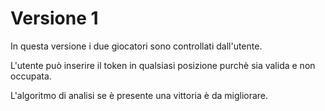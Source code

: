 # Versione 1
In questa versione i due giocatori sono controllati dall'utente.

L'utente può inserire il token in qualsiasi posizione purchè sia valida e non occupata.

L'algoritmo di analisi se è presente una vittoria è da migliorare.

